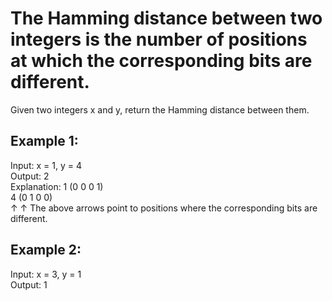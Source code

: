 # The Hamming distance between two integers is the number of positions at which the corresponding bits are different.

Given two integers x and y, return the Hamming distance between them.

 

## Example 1:

Input: x = 1, y = 4  
Output: 2  
Explanation: 
1   (0 0 0 1)  
4   (0 1 0 0)  
       ↑   ↑
The above arrows point to positions where the corresponding bits are different.
## Example 2:

Input: x = 3, y = 1  
Output: 1